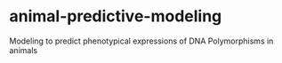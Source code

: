 # animal-predictive-modeling
Modeling to predict phenotypical expressions of DNA Polymorphisms in animals
